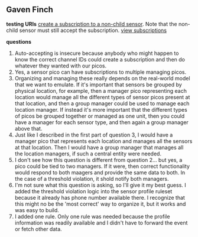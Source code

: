 ## Gaven Finch


**testing URIs**
[create a subscription to a non-child sensor](http://localhost:8080/sky/event/LpQ2YYvo5TroeSBPtjNqQi/1/sensor/subscribe_non_child?sesor_name=old%20sensor&eci=K5P6PzpMBd7bU7Z3ijAcao). Note that the non-child sensor must still accept the subscription.
[view subscriptions](http://localhost:8080/sky/cloud/LpQ2YYvo5TroeSBPtjNqQi/io.picolabs.subscription/established)

**questions**
1. Auto-accepting is insecure because anybody who might happen to know the correct channel IDs could create a subscription and then do whatever they wanted with our picos.
2. Yes, a sensor pico can have subscriptions to multiple managing picos.
3. Organizing and managing these really depends on the real-world model that we want to emulate.  If it's important that sensors be grouped by physical location, for example, then a manager pico representing each location would manage all the different types of sensor picos present at that location, and then a group manager could be used to manage each location manager.  If instead it's more important that the different types of picos be grouped together or managed as one unit, then you could have a manager for each sensor type, and then again a group manager above that.
4. Just like I described in the first part of question 3, I would have a manager pico that represents each location and manages all the sensors at that location. Then I would have a group manager that manages all the location managers, if such a central entity were needed.
5.  I don't see how this question is different from question 2... but yes, a pico could be tied to two managers.  If it were, then correct functionality would respond to both maagers and provide the same data to both.  In the case of a threshold violation, it shold notify both managers.
6. I'm not sure what this question is asking, so I'll give it my best guess.  I added the threshold violation logic into the sensor profile ruleset because it already has phone number available there.  I recognize that this might no be the 'most correct' way to organize it, but it works and was easy to build.
7. I added one rule.  Only one rule was needed because the profile information was readily available and I didn't have to forward the event or fetch other data.